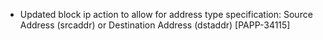 * Updated block ip action to allow for address type specification: Source Address (srcaddr) or Destination Address (dstaddr) [PAPP-34115]